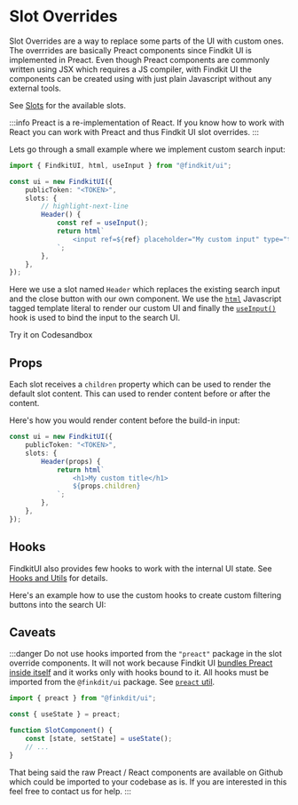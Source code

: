 # Slot Overrides

Slot Overrides are a way to replace some parts of the UI with custom ones. The
overrrides are basically Preact components since Findkit UI is implemented in
Preact. Even though Preact components are commonly written using JSX which
requires a JS compiler, with Findkit UI the components can be created
using with just plain Javascript without any external tools.

See [Slots](/ui/slot-overrides/slots) for the available slots.

:::info
Preact is a re-implementation of React. If you know how to work with React you
can work with Preact and thus Findkit UI slot overrides.
:::

Lets go through a small example where we implement custom search input:

```ts
import { FindkitUI, html, useInput } from "@findkit/ui";

const ui = new FindkitUI({
	publicToken: "<TOKEN>",
	slots: {
		// highlight-next-line
		Header() {
			const ref = useInput();
			return html`
				<input ref=${ref} placeholder="My custom input" type="text" />
			`;
		},
	},
});
```

Here we use a slot named `Header` which replaces the existing search input and
the close button with our own component. We use the
[`html`](/ui/slot-overrides/hooks#html) Javascript tagged template literal to
render our custom UI and finally the
[`useInput()`](/ui/slot-overrides/hooks#useinput) hook is used to bind the input
to the search UI.

Try it on Codesandbox

<Codesandbox example="custom-input" />

## Props

Each slot receives a `children` property which can be used to render the default
slot content. This can used to render content before or after the content.

Here's how you would render content before the build-in input:

```ts
const ui = new FindkitUI({
	publicToken: "<TOKEN>",
	slots: {
		Header(props) {
			return html`
				<h1>My custom title</h1>
				${props.children}
			`;
		},
	},
});
```

## Hooks

FindkitUI also provides few hooks to work with the internal UI state. See [Hooks
and Utils](/ui/slot-overrides/hooks) for details.

Here's an example how to use the custom hooks to create custom filtering buttons
into the search UI:

<Codesandbox example="use-params" />

## Caveats

:::danger
Do not use hooks imported from the `"preact"` package in the slot override
components. It will not work because Findkit UI [bundles Preact inside
itself](/ui/tech) and it works only with hooks bound to it. All hooks must be
imported from the `@finkdit/ui` package. See [`preact`
util](/ui/slot-overrides/hooks#html).

```ts
import { preact } from "@finkdit/ui";

const { useState } = preact;

function SlotComponent() {
	const [state, setState] = useState();
	// ...
}
```

That being said the raw Preact / React components are available on Github which
could be imported to your codebase as is. If you are interested in this feel free to
contact us for help.
:::

